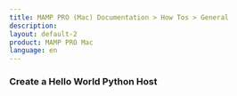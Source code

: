 ```yaml
---
title: MAMP PRO (Mac) Documentation > How Tos > General
description: 
layout: default-2
product: MAMP PRO Mac
language: en
---
```


### Create a Hello World Python Host


